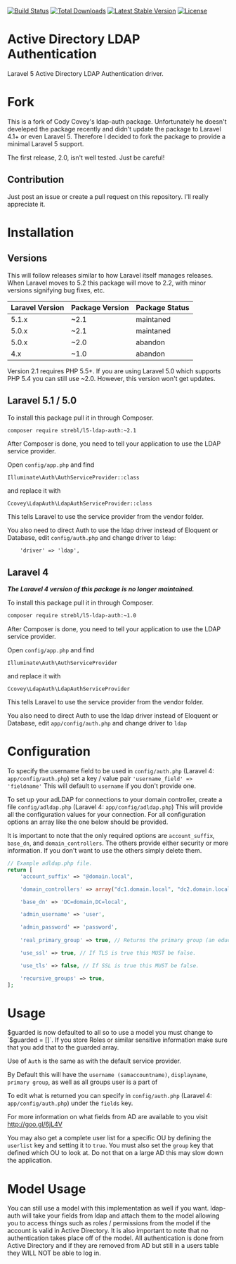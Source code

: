 [![Build Status](https://img.shields.io/travis/strebl/ldap-auth.svg?style=flat-square)](https://travis-ci.org/strebl/ldap-auth)
[![Total Downloads](https://img.shields.io/packagist/dt/strebl/l5-ldap-auth.svg?style=flat-square)](https://packagist.org/packages/strebl/l5-ldap-auth)
[![Latest Stable Version](https://img.shields.io/packagist/v/strebl/l5-ldap-auth.svg?style=flat-square)](https://packagist.org/packages/strebl/l5-ldap-auth)
[![License](https://img.shields.io/packagist/l/strebl/l5-ldap-auth.svg?style=flat-square)](https://packagist.org/packages/strebl/l5-ldap-auth)

Active Directory LDAP Authentication
=========

Laravel 5 Active Directory LDAP Authentication driver. 

Fork
====

This is a fork of Cody Covey's ldap-auth package. Unfortunately he doesn't develeped the package recently and didn't update the package to Laravel 4.1+ or even Laravel 5. Therefore I decided to fork the package to provide a minimal Laravel 5 support.

The first release, 2.0, isn't well tested. Just be careful!

Contribution
------------
Just post an issue or create a pull request on this repository. I'll really appreciate it.

Installation
============

Versions
---------

This will follow releases similar to how Laravel itself manages releases. When Laravel moves to 5.2 this package will move to 2.2, with minor versions signifying bug fixes, etc.

| Laravel Version | Package Version | Package Status |
|-----------------|-----------------|----------------| 
| 5.1.x			  | ~2.1	 	    | maintaned 	 |
| 5.0.x 		  | ~2.1	 	    | maintaned 	 |
| 5.0.x 		  | ~2.0	 	    | abandon 	 	 |
| 4.x 			  | ~1.0	 	    | abandon		 |

Version 2.1 requires PHP 5.5+. If you are using Laravel 5.0 which supports PHP 5.4 you can still use ~2.0. However, this version won't get updates.

Laravel 5.1 / 5.0
---------

To install this package pull it in through Composer.

```bash
composer require strebl/l5-ldap-auth:~2.1
```

After Composer is done, you need to tell your application to use the LDAP service provider.

Open `config/app.php` and find

`Illuminate\Auth\AuthServiceProvider::class`

and replace it with

`Ccovey\LdapAuth\LdapAuthServiceProvider::class`

This tells Laravel to use the service provider from the vendor folder.

You also need to direct Auth to use the ldap driver instead of Eloquent or Database, edit `config/auth.php` and change driver to `ldap`:

```
    'driver' => 'ldap',
```

Laravel 4
---------
***The Laravel 4 version of this package is no longer maintained.***

To install this package pull it in through Composer.

```bash
composer require strebl/l5-ldap-auth:~1.0
```

After Composer is done, you need to tell your application to use the LDAP service provider.

Open `config/app.php` and find

`Illuminate\Auth\AuthServiceProvider`

and replace it with

`Ccovey\LdapAuth\LdapAuthServiceProvider`

This tells Laravel to use the service provider from the vendor folder.

You also need to direct Auth to use the ldap driver instead of Eloquent or Database, edit `app/config/auth.php` and change driver to `ldap`

Configuration
=============
To specify the username field to be used in `config/auth.php` (Laravel 4: `app/config/auth.php`) set a key / value pair `'username_field' => 'fieldname'` This will default to `username` if you don't provide one.

To set up your adLDAP for connections to your domain controller, create a file `config/adldap.php` (Laravel 4: `app/config/adldap.php`) This will provide all the configuration values for your connection. For all configuration options an array like the one below should be provided.

It is important to note that the only required options are `account_suffix`, `base_dn`, and `domain_controllers`. The others provide either security or more information. If you don't want to use the others simply delete them.

```php
// Example adldap.php file.
return [
	'account_suffix' => "@domain.local",

	'domain_controllers' => array("dc1.domain.local", "dc2.domain.local"), // An array of domains may be provided for load balancing.

	'base_dn' => 'DC=domain,DC=local',

	'admin_username' => 'user',

	'admin_password' => 'password',
	
	'real_primary_group' => true, // Returns the primary group (an educated guess).

	'use_ssl' => true, // If TLS is true this MUST be false.

	'use_tls' => false, // If SSL is true this MUST be false.

	'recursive_groups' => true,
];
```

Usage
======

$guarded is now defaulted to all so to use a model you must change to `$guarded = []`. If you store Roles or similar sensitive information make sure that you add that to the guarded array.

Use of `Auth` is the same as with the default service provider.

By Default this will have the `username (samaccountname)`, `displayname`, `primary group`, as well as all groups user is a part of

To edit what is returned you can specify in `config/auth.php` (Laravel 4: `app/config/auth.php`) under the `fields` key.

For more information on what fields from AD are available to you visit http://goo.gl/6jL4V

You may also get a complete user list for a specific OU by defining the `userlist` key and setting it to `true`. You must also set the `group` key that defined which OU to look at. Do not that on a large AD this may slow down the application.

Model Usage
===========

You can still use a model with this implementation as well if you want. ldap-auth will take your fields from ldap and attach them to the model allowing you to access things such as roles / permissions from the model if the account is valid in Active Directory. It is also important to note that no authentication takes place off of the model. All authentication is done from Active Directory and if they are removed from AD but still in a users table they WILL NOT be able to log in.

